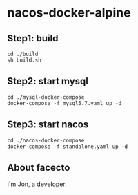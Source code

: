# nacos-docker-alpine
## Step1: build
```
cd ./build
sh build.sh
```
## Step2: start mysql
```
cd ./mysql-docker-compose
docker-compose -f mysql5.7.yaml up -d
```
## Step3: start nacos
```
cd ./nacos-docker-compose
docker-compose -f standalone.yaml up -d
```

## About facecto
I'm Jon, a developer.